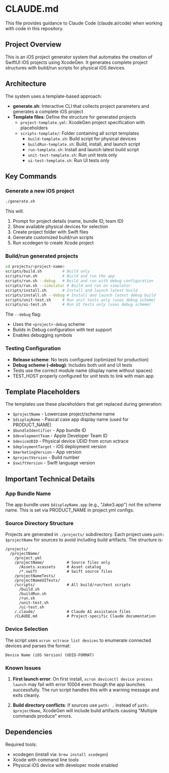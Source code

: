 # CLAUDE.md

This file provides guidance to Claude Code (claude.ai/code) when working with code in this repository.

## Project Overview

This is an iOS project generator system that automates the creation of SwiftUI iOS projects using XcodeGen. It generates complete project structures with build/run scripts for physical iOS devices.

## Architecture

The system uses a template-based approach:
- **generate.sh**: Interactive CLI that collects project parameters and generates a complete iOS project
- **Template files**: Define the structure for generated projects
  - `project-template.yml`: XcodeGen project specification with placeholders
  - `scripts-template/`: Folder containing all script templates
    - `build-template.sh`: Build script for physical devices  
    - `buildRun-template.sh`: Build, install, and launch script
    - `run-template.sh`: Install and launch latest build script
    - `unit-test-template.sh`: Run unit tests only
    - `ui-test-template.sh`: Run UI tests only

## Key Commands

### Generate a new iOS project
```bash
./generate.sh
```
This will:
1. Prompt for project details (name, bundle ID, team ID)
2. Show available physical devices for selection
3. Create project folder with Swift files
4. Generate customized build/run scripts
5. Run xcodegen to create Xcode project

### Build/run generated projects
```bash
cd projects/<project-name>
scripts/build.sh         # Build only
scripts/run.sh           # Build and run the app
scripts/run.sh --debug   # Build and run with debug configuration
scripts/run.sh --simulator # Build and run on simulator
scripts/install.sh       # Install and launch latest build
scripts/install.sh --debug # Install and launch latest debug build
scripts/unit-test.sh     # Run unit tests only (uses debug scheme)
scripts/ui-test.sh       # Run UI tests only (uses debug scheme)
```

The `--debug` flag:
- Uses the `<project>-debug` scheme
- Builds in Debug configuration with test support
- Enables debugging symbols

### Testing Configuration
- **Release scheme**: No tests configured (optimized for production)
- **Debug scheme (-debug)**: Includes both unit and UI tests
- Tests use the correct module name (display name without spaces)
- TEST_HOST properly configured for unit tests to link with main app

## Template Placeholders

The templates use these placeholders that get replaced during generation:
- `$projectName` - Lowercase project/scheme name
- `$displayName` - Pascal case app display name (used for PRODUCT_NAME)
- `$bundleIdentifier` - App bundle ID
- `$developmentTeam` - Apple Developer Team ID  
- `$deviceUDID` - Physical device UDID from xcrun xctrace
- `$deploymentTarget` - iOS deployment version
- `$marketingVersion` - App version
- `$projectVersion` - Build number
- `$swiftVersion` - Swift language version

## Important Technical Details

### App Bundle Name
The app bundle uses `$displayName.app` (e.g., "Jake3.app") not the scheme name. This is set via PRODUCT_NAME in project.yml configs.

### Source Directory Structure
Projects are generated in `./projects/` subdirectory. Each project uses `path: $projectName` for sources to avoid including build artifacts. The structure is:
```
/projects/
  /projectName/
    /project.yml
    /projectName/          # Source files only
      /Assets.xcassets     # Asset catalog
      /*.swift             # Swift source files
    /projectNameTests/
    /projectNameUITests/
    /scripts/              # All build/run/test scripts
      /build.sh
      /buildRun.sh
      /run.sh
      /unit-test.sh
      /ui-test.sh
    /.claude/              # Claude AI assistance files
    /CLAUDE.md             # Project-specific Claude documentation
```

### Device Selection
The script uses `xcrun xctrace list devices` to enumerate connected devices and parses the format:
```
Device Name (iOS Version) (UDID-FORMAT)
```

### Known Issues

1. **First launch error**: On first install, `xcrun devicectl device process launch` may fail with error 10004 even though the app launches successfully. The run script handles this with a warning message and exits cleanly.

2. **Build directory conflicts**: If sources use `path: .` instead of `path: $projectName`, XcodeGen will include build artifacts causing "Multiple commands produce" errors.

## Dependencies

Required tools:
- xcodegen (install via: `brew install xcodegen`)
- Xcode with command line tools
- Physical iOS device with developer mode enabled